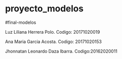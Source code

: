 # proyecto_modelos
#final-modelos

Luz Liliana Herrera Polo. Codigo: 20171020019

Ana Maria Garcia Acosta. Codigo: 20171020153

Jhonnatan Leonardo Daza Ibarra. Codigo:20162020011
